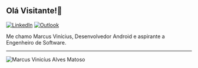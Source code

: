## Olá Visitante!👋

[![LinkedIn](https://img.shields.io/badge/LinkedIn-0A66C2.svg?style=for-the-badge&logo=LinkedIn&logoColor=white)](https://www.linkedin.com/in/marcus-vinicius-a-matoso/)
[![Outlook](https://img.shields.io/badge/Microsoft%20Outlook-0078D4.svg?style=for-the-badge&logo=Microsoft-Outlook&logoColor=white)](mailto:marcus_matoso@hotmail.com)

Me chamo Marcus Vinícius, Desenvolvedor Android e aspirante a Engenheiro de Software.

---

<img src="https://github-readme-stats.vercel.app/api?username=viniciusmatoso&&theme=dark&show_icons=true" alt="Marcus Vinicíus Alves Matoso" align="center"/>





